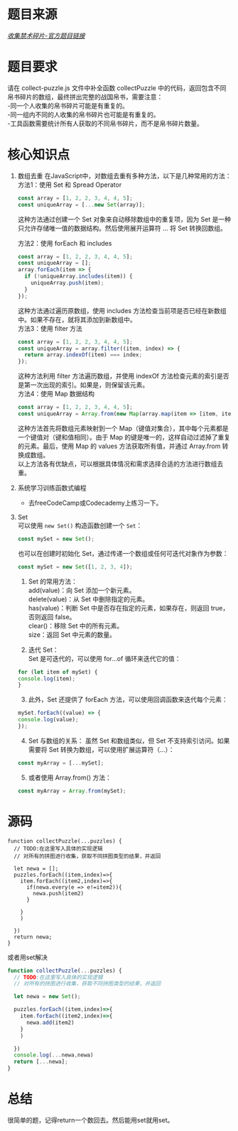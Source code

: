 # 题目来源  
*[收集禁术碎片-官方题目链接](https://www.lanqiao.cn/problems/5135/learning/?subject_code=4&group_code=1&match_num=14&match_flow=1&origin=cup)*  

# 题目要求
请在 collect-puzzle.js 文件中补全函数 collectPuzzle 中的代码，返回包含不同帛书碎片的数组，最终拼出完整的战国帛书，需要注意：  
  -同一个人收集的帛书碎片可能是有重复的。  
  -同一组内不同的人收集的帛书碎片也可能是有重复的。  
  -工具函数需要统计所有人获取的不同帛书碎片，而不是帛书碎片数量。  
# 核心知识点
1. 数组去重
   在JavaScript中，对数组去重有多种方法，以下是几种常用的方法：  
    方法1：使用 Set 和 Spread Operator  
    
    ```javascript
    const array = [1, 2, 2, 3, 4, 4, 5];
    const uniqueArray = [...new Set(array)];
    ```
    这种方法通过创建一个 Set 对象来自动移除数组中的重复项，因为 Set 是一种只允许存储唯一值的数据结构。然后使用展开运算符 ... 将 Set 转换回数组。  
   
    方法2：使用 forEach 和 includes
    ```javascript
    const array = [1, 2, 2, 3, 4, 4, 5];
    const uniqueArray = [];
    array.forEach(item => {
      if (!uniqueArray.includes(item)) {
        uniqueArray.push(item);
      }
    });
    ```
    这种方法通过遍历原数组，使用 includes 方法检查当前项是否已经在新数组中。如果不存在，就将其添加到新数组中。  
    方法3：使用 filter 方法  
    ```javascript
    const array = [1, 2, 2, 3, 4, 4, 5];
    const uniqueArray = array.filter((item, index) => {
      return array.indexOf(item) === index;
    });
    ```
    这种方法利用 filter 方法遍历数组，并使用 indexOf 方法检查元素的索引是否是第一次出现的索引。如果是，则保留该元素。  
    方法4：使用 Map 数据结构
    ```javascript
    const array = [1, 2, 2, 3, 4, 4, 5];
    const uniqueArray = Array.from(new Map(array.map(item => [item, item])).values());
    ```  
    这种方法首先将数组元素映射到一个 Map（键值对集合），其中每个元素都是一个键值对（键和值相同）。由于 Map 的键是唯一的，这样自动过滤掉了重复的元素。最后，使用 Map 的 values 方法获取所有值，并通过 Array.from 转换成数组。  
    以上方法各有优缺点，可以根据具体情况和需求选择合适的方法进行数组去重。  
   
2. 系统学习训练函数式编程
   - 去freeCodeCamp或Codecademy上练习一下。
   
3. Set  
   可以使用 `new Set()` 构造函数创建一个 `Set`：
    ```javascript
    const mySet = new Set();
    ```
   也可以在创建时初始化 Set，通过传递一个数组或任何可迭代对象作为参数：
    ```javascript
    const mySet = new Set([1, 2, 3, 4]);
   ```
    1. Set 的常用方法：  
    add(value)：向 Set 添加一个新元素。  
    delete(value)：从 Set 中删除指定的元素。  
    has(value)：判断 Set 中是否存在指定的元素，如果存在，则返回 true，否则返回 false。  
    clear()：移除 Set 中的所有元素。  
    size：返回 Set 中元素的数量。    
   
    2. 迭代 Set：  
    Set 是可迭代的，可以使用 for...of 循环来迭代它的值：
    
    ```javascript
    for (let item of mySet) {
    console.log(item);
    }
   ```
    3. 此外，Set 还提供了 forEach 方法，可以使用回调函数来迭代每个元素：
    
    ```javascript
    mySet.forEach((value) => {
    console.log(value);
    });
   ```
    4. Set 与数组的关系：
    虽然 Set 和数组类似，但 Set 不支持索引访问。如果需要将 Set 转换为数组，可以使用扩展运算符（...）：
    
    ```javascript
    const myArray = [...mySet];
   ```
    5. 或者使用 Array.from() 方法：
    
    ```javascript
    const myArray = Array.from(mySet);
    ```
    
# 源码
```
function collectPuzzle(...puzzles) {
  // TODO:在这里写入具体的实现逻辑
  // 对所有的拼图进行收集，获取不同拼图类型的结果，并返回

  let newa = [];
  puzzles.forEach((item,index)=>{
    item.forEach((item2,index)=>{
      if(newa.every(e => e!=item2)){
        newa.push(item2)
      }

    }
    )

  })
  return newa;
}
```
或者用set解决
```javascript
function collectPuzzle(...puzzles) {
  // TODO:在这里写入具体的实现逻辑
  // 对所有的拼图进行收集，获取不同拼图类型的结果，并返回

  let newa = new Set();

  puzzles.forEach((item,index)=>{
    item.forEach((item2,index)=>{
      newa.add(item2)
    }
    )

  })
  console.log(...newa,newa)
  return [...newa];
}
```

# 总结
很简单的题，记得return一个数回去。然后能用set就用set。
